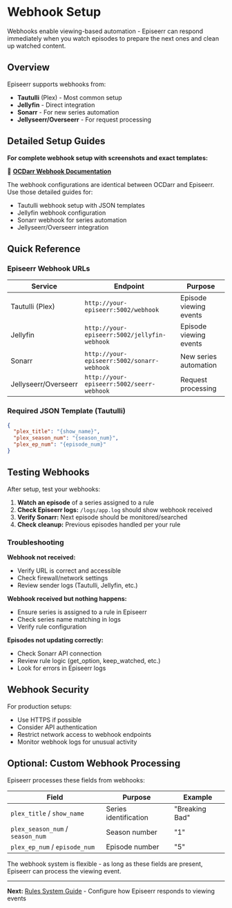 # Webhook Setup

Webhooks enable viewing-based automation - Episeerr can respond immediately when you watch episodes to prepare the next ones and clean up watched content.

## Overview

Episeerr supports webhooks from:
- **Tautulli** (Plex) - Most common setup
- **Jellyfin** - Direct integration
- **Sonarr** - For new series automation
- **Jellyseerr/Overseerr** - For request processing

## Detailed Setup Guides

**For complete webhook setup with screenshots and exact templates:**

📖 **[OCDarr Webhook Documentation](https://github.com/Vansmak/OCDarr#webhook-setup)**

The webhook configurations are identical between OCDarr and Episeerr. Use those detailed guides for:
- Tautulli webhook setup with JSON templates
- Jellyfin webhook configuration  
- Sonarr webhook for series automation
- Jellyseerr/Overseerr integration

## Quick Reference

### Episeerr Webhook URLs

| Service | Endpoint | Purpose |
|---------|----------|---------|
| Tautulli (Plex) | `http://your-episeerr:5002/webhook` | Episode viewing events |
| Jellyfin | `http://your-episeerr:5002/jellyfin-webhook` | Episode viewing events |
| Sonarr | `http://your-episeerr:5002/sonarr-webhook` | New series automation |
| Jellyseerr/Overseerr | `http://your-episeerr:5002/seerr-webhook` | Request processing |

### Required JSON Template (Tautulli)

```json
{
  "plex_title": "{show_name}",
  "plex_season_num": "{season_num}",
  "plex_ep_num": "{episode_num}"
}
```

## Testing Webhooks

After setup, test your webhooks:

1. **Watch an episode** of a series assigned to a rule
2. **Check Episeerr logs:** `/logs/app.log` should show webhook received
3. **Verify Sonarr:** Next episode should be monitored/searched
4. **Check cleanup:** Previous episodes handled per your rule

### Troubleshooting

**Webhook not received:**
- Verify URL is correct and accessible
- Check firewall/network settings
- Review sender logs (Tautulli, Jellyfin, etc.)

**Webhook received but nothing happens:**
- Ensure series is assigned to a rule in Episeerr
- Check series name matching in logs
- Verify rule configuration

**Episodes not updating correctly:**
- Check Sonarr API connection
- Review rule logic (get_option, keep_watched, etc.)
- Look for errors in Episeerr logs

## Webhook Security

For production setups:
- Use HTTPS if possible
- Consider API authentication
- Restrict network access to webhook endpoints
- Monitor webhook logs for unusual activity

## Optional: Custom Webhook Processing

Episeerr processes these fields from webhooks:

| Field | Purpose | Example |
|-------|---------|---------|
| `plex_title` / `show_name` | Series identification | "Breaking Bad" |
| `plex_season_num` / `season_num` | Season number | "1" |
| `plex_ep_num` / `episode_num` | Episode number | "5" |

The webhook system is flexible - as long as these fields are present, Episeerr can process the viewing event.

---

**Next:** [Rules System Guide](rules-guide.md) - Configure how Episeerr responds to viewing events